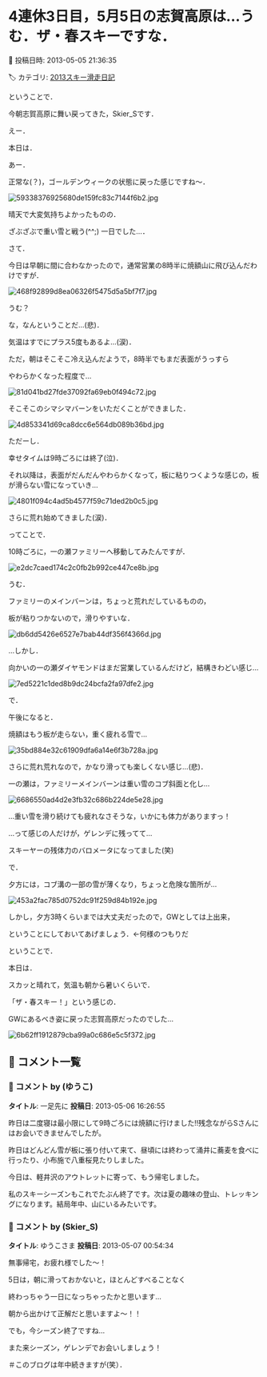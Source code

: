 # 4連休3日目，5月5日の志賀高原は…うむ．ザ・春スキーですな．

📅 投稿日時: 2013-05-05 21:36:35

🏷️ カテゴリ: [2013スキー滑走日記](c91dbe557f9a69230b1600e48622fdd61.md)

ということで．


今朝志賀高原に舞い戻ってきた，Skier_Sです．





えー．


本日は．


あー．


正常な(？)，ゴールデンウィークの状態に戻った感じですね～．




![59338376925680de159fc83c7144f6b2.jpg](images/59338376925680de159fc83c7144f6b2.jpg)




晴天で大変気持ちよかったものの．


ざぶざぶで重い雪と戦う(^^;) 一日でした…．





さて．


今日は早朝に間に合わなかったので，通常営業の8時半に焼額山に飛び込んだわけですが．




![468f92899d8ea06326f5475d5a5bf7f7.jpg](images/468f92899d8ea06326f5475d5a5bf7f7.jpg)




うむ？


な，なんということだ…(悲)．


気温はすでにプラス5度もあるよ…(涙)．





ただ，朝はそこそこ冷え込んだようで，8時半でもまだ表面がうっすら


やわらかくなった程度で…




![81d041bd27fde37092fa69eb0f494c72.jpg](images/81d041bd27fde37092fa69eb0f494c72.jpg)




そこそこのシマシマバーンをいただくことができました．




![4d853341d69ca8dcc6e564db089b36bd.jpg](images/4d853341d69ca8dcc6e564db089b36bd.jpg)




ただーし．


幸せタイムは9時ごろには終了(泣)．


それ以降は，表面がだんだんやわらかくなって，板に粘りつくような感じの，板が滑らない雪になっていき…




![4801f094c4ad5b4577f59c71ded2b0c5.jpg](images/4801f094c4ad5b4577f59c71ded2b0c5.jpg)




さらに荒れ始めてきました(涙)．





ってことで．


10時ごろに，一の瀬ファミリーへ移動してみたんですが．




![e2dc7caed174c2c0fb2b992ce447ce8b.jpg](images/e2dc7caed174c2c0fb2b992ce447ce8b.jpg)




うむ．


ファミリーのメインバーンは，ちょっと荒れだしているものの，


板が粘りつかないので，滑りやすいな．




![db6dd5426e6527e7bab44df356f4366d.jpg](images/db6dd5426e6527e7bab44df356f4366d.jpg)




…しかし．


向かいの一の瀬ダイヤモンドはまだ営業しているんだけど，結構きわどい感じ…




![7ed5221c1ded8b9dc24bcfa2fa97dfe2.jpg](images/7ed5221c1ded8b9dc24bcfa2fa97dfe2.jpg)







で．


午後になると．


焼額はもう板が走らない，重く疲れる雪で…




![35bd884e32c61909dfa6a14e6f3b728a.jpg](images/35bd884e32c61909dfa6a14e6f3b728a.jpg)




さらに荒れ荒れなので，かなり滑っても楽しくない感じ…(悲)．





一の瀬は，ファミリーメインバーンは重い雪のコブ斜面と化し…




![6686550ad4d2e3fb32c686b224de5e28.jpg](images/6686550ad4d2e3fb32c686b224de5e28.jpg)




…重い雪を滑り続けても疲れなさそうな，いかにも体力がありますっ！


…って感じの人だけが，ゲレンデに残ってて…


スキーヤーの残体力のバロメータになってました(笑)





で．


夕方には，コブ溝の一部の雪が薄くなり，ちょっと危険な箇所が…




![453a2fac785d0752dc91f259d84b192e.jpg](images/453a2fac785d0752dc91f259d84b192e.jpg)




しかし，夕方3時くらいまでは大丈夫だったので，GWとしては上出来，


ということにしておいてあげましょう．←何様のつもりだ





ということで．


本日は．


スカッと晴れて，気温も朝から暑いくらいで．


「ザ・春スキー！」という感じの．


GWにあるべき姿に戻った志賀高原だったのでした…




![6b62ff1912879cba99a0c686e5c5f372.jpg](images/6b62ff1912879cba99a0c686e5c5f372.jpg)

## 💬 コメント一覧

### 💬 コメント by (ゆうこ)
**タイトル**: 一足先に
**投稿日**: 2013-05-06 16:26:55

昨日は二度寝は最小限にして9時ごろには焼額に行けました!!残念ながらSさんにはお会いできませんでしたが。

昨日はどんどん雪が板に張り付いて来て、昼頃には終わって涌井に蕎麦を食べに行ったり、小布施で八重桜見たりしました。

今日は、軽井沢のアウトレットに寄って、もう帰宅しました。

私のスキーシーズンもこれでたぶん終了です。次は夏の趣味の登山、トレッキングになります。結局年中、山にいるみたいです。

### 💬 コメント by (Skier_S)
**タイトル**: ゆうこさま
**投稿日**: 2013-05-07 00:54:34

無事帰宅，お疲れ様でした～！

5日は，朝に滑っておかないと，ほとんどすべることなく

終わっちゃう一日になっちゃったかと思います…

朝から出かけて正解だと思いますよ～！！



でも，今シーズン終了ですね…

また来シーズン，ゲレンデでお会いしましょう！

＃このブログは年中続きますが(笑）．

